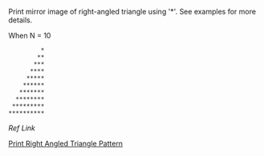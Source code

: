 Print mirror image of right-angled triangle using '*'. See examples for more details.

When N = 10  

```shell
         *  
        **  
       ***  
      ****  
     *****  
    ******  
   *******  
  ********  
 *********  
**********  
```
*Ref Link*

[Print Right Angled Triangle Pattern](https://www.hackerrank.com/contests/smart-interviews/challenges/si-print-right-angled-triangle-pattern)
